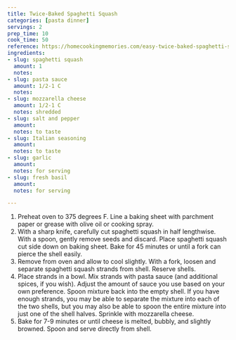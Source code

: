 ```yaml
---
title: Twice-Baked Spaghetti Squash
categories: [pasta dinner]
servings: 2
prep_time: 10
cook_time: 50
reference: https://homecookingmemories.com/easy-twice-baked-spaghetti-squash-recipe/
ingredients:
- slug: spaghetti squash
  amount: 1
  notes:
- slug: pasta sauce
  amount: 1/2-1 C
  notes:
- slug: mozzarella cheese
  amount: 1/2-1 C
  notes: shredded
- slug: salt and pepper
  amount:
  notes: to taste
- slug: Italian seasoning
  amount:
  notes: to taste
- slug: garlic
  amount:
  notes: for serving
- slug: fresh basil
  amount:
  notes: for serving

---
```


1. Preheat oven to 375 degrees F. Line a baking sheet with parchment paper or grease with olive oil or cooking spray.
2. With a sharp knife, carefully cut spaghetti squash in half lengthwise. With a spoon, gently remove seeds and discard. Place spaghetti squash cut side down on baking sheet. Bake for 45 minutes or until a fork can pierce the shell easily.
3. Remove from oven and allow to cool slightly. With a fork, loosen and separate spaghetti squash strands from shell. Reserve shells.
4. Place strands in a bowl. Mix strands with pasta sauce (and additional spices, if you wish). Adjust the amount of sauce you use based on your own preference. Spoon mixture back into the empty shell. If you have enough strands, you may be able to separate the mixture into each of the two shells, but you may also be able to spoon the entire mixture into just one of the shell halves. Sprinkle with mozzarella cheese.
5. Bake for 7-9 minutes or until cheese is melted, bubbly, and slightly browned. Spoon and serve directly from shell.
